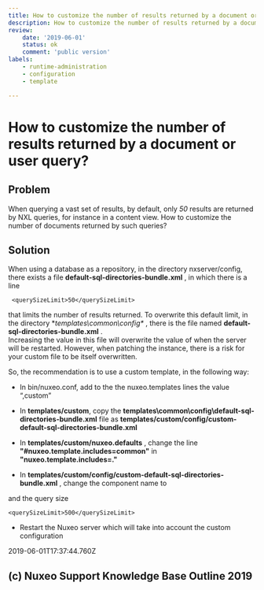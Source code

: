 ```yaml
---
title: How to customize the number of results returned by a document or user query
description: How to customize the number of results returned by a document or user query
review: 
    date: '2019-06-01'
    status: ok
    comment: 'public version'
labels:
    - runtime-administration
    - configuration
    - template

---
```

# How to customize the number of results returned by a document or user query?
## Problem
When querying a vast set of results, by default, only *50* results are returned by NXL queries, for instance in a content view. How to customize the number of documents returned by such queries?
## Solution
When using a database as a repository, in the directory nxserver/config, there exists a file
**default-sql-directories-bundle.xml** , in which there is a line

     <querySizeLimit>50</querySizeLimit>

that limits the number of results returned.
To overwrite this default limit, in the directory **templates\common\config\** , there is the file named **default-sql-directories-bundle.xml** .  
Increasing the value in this file will overwrite the value of **<querySizeLimit>** when the server will be restarted. However, when patching the instance, there is a risk for your custom file to be itself overwritten.

So, the recommendation is to use a custom template, in the following way:

+ In bin/nuxeo.conf, add to the the nuxeo.templates lines the value “,custom”
+ In **templates/custom**, copy the **templates\common\config\default-sql-directories-bundle.xml** file as **templates/custom/config/custom-default-sql-directories-bundle.xml**
+ In **templates/custom/nuxeo.defaults** , change the line **"\#nuxeo.template.includes=common"** in **"nuxeo.template.includes=\."**
+ In **templates/custom/config/custom-default-sql-directories-bundle.xml** , change the component name to


    <component name="org.nuxeo.ecm.directory.sql.storage.custom">

and the query size  

    <querySizeLimit>500</querySizeLimit>

+ Restart the Nuxeo server which will take into account the custom configuration


2019-06-01T17:37:44.760Z
## (c) Nuxeo Support Knowledge Base Outline 2019
